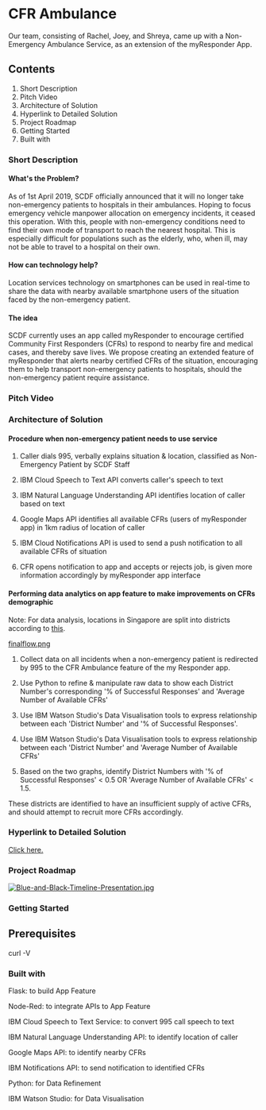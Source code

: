 # CFR Ambulance
Our team, consisting of Rachel, Joey, and Shreya, came up with a Non-Emergency Ambulance Service, as an extension of the myResponder App.

## Contents

1. Short Description
2. Pitch Video
3. Architecture of Solution
4. Hyperlink to Detailed Solution
5. Project Roadmap
6. Getting Started
7. Built with

### Short Description

#### What's the Problem?

As of 1st April 2019, SCDF officially announced that it will no longer take non-emergency patients to hospitals in their ambulances. Hoping to focus emergency vehicle manpower allocation on emergency incidents, it ceased this operation. With this, people with non-emergency conditions need to find their own mode of transport to reach the nearest hospital. This is especially difficult for populations such as the elderly, who, when ill, may not be able to travel to a hospital on their own.

#### How can technology help?

Location services technology on smartphones can be used in real-time to share the data with nearby available smartphone users of the situation faced by the non-emergency patient.

#### The idea

SCDF currently uses an app called myResponder to encourage certified Community First Responders (CFRs) to respond to nearby fire and medical cases, and thereby save lives. We propose creating an extended feature of myResponder that alerts nearby certified CFRs of the situation, encouraging them to help transport non-emergency patients to hospitals, should the non-emergency patient require assistance.

### Pitch Video

### Architecture of Solution

#### Procedure when non-emergency patient needs to use service

1. Caller dials 995, verbally explains situation & location, classified as Non-Emergency Patient by SCDF Staff

2. IBM Cloud Speech to Text API converts caller's speech to text

3. IBM Natural Language Understanding API identifies location of caller based on text

4. Google Maps API identifies all available CFRs (users of myResponder app) in 1km radius of location of caller

5. IBM Cloud Notifications API is used to send a push notification to all available CFRs of situation

6. CFR opens notification to app and accepts or rejects job, is given more information accordingly by myResponder app interface

#### Performing data analytics on app feature to make improvements on CFRs demographic

Note: For data analysis, locations in Singapore are split into districts according to [this](https://www.singaporeexpats.com/housing-in-singapore/singapore-district-guide.htm).

[finalflow.png](https://postimg.cc/kDCTz2CL)

1. Collect data on all incidents when a non-emergency patient is redirected by 995 to the CFR Ambulance feature of the my Responder app.

2. Use Python to refine & manipulate raw data to show each District Number's corresponding '% of Successful Responses' and 'Average Number of Available CFRs'

3. Use IBM Watson Studio's Data Visualisation tools to express relationship between each 'District Number' and '% of Successful Responses'.

4.  Use IBM Watson Studio's Data Visualisation tools to express relationship between each 'District Number' and 'Average Number of Available CFRs'

5. Based on the two graphs, identify District Numbers with '% of Successful Responses' < 0.5 OR 'Average Number of Available CFRs' < 1.5. 

These districts are identified to have an insufficient supply of active CFRs, and should attempt to recruit more CFRs accordingly.


### Hyperlink to Detailed Solution

[Click here.](https://github.com/shreyasriram4/Bumblebee-CFR-Ambulance_SCDFXIBM/blob/master/DESCRIPTION.md)

### Project Roadmap

[![Blue-and-Black-Timeline-Presentation.jpg](https://i.postimg.cc/TPnk3r0y/Blue-and-Black-Timeline-Presentation.jpg)](https://postimg.cc/jWd68nGK)

### Getting Started

## Prerequisites

curl -V

### Built with

Flask: to build App Feature

Node-Red: to integrate APIs to App Feature

IBM Cloud Speech to Text Service: to convert 995 call speech to text

IBM Natural Language Understanding API: to identify location of caller

Google Maps API: to identify nearby CFRs

IBM Notifications API: to send notification to identified CFRs

Python: for Data Refinement

IBM Watson Studio: for Data Visualisation





